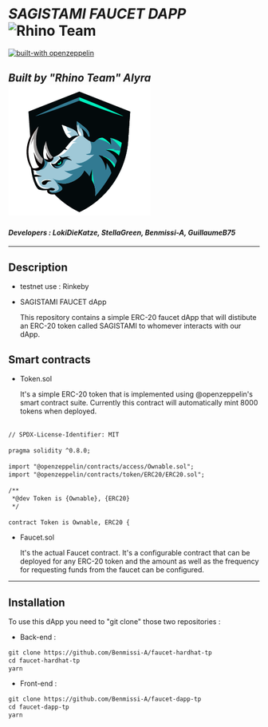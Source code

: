 # **_SAGISTAMI FAUCET DAPP_** ![Rhino Team](./src/logo_large.png)

[![built-with openzeppelin](https://img.shields.io/badge/built%20with-OpenZeppelin-3677FF)](https://docs.openzeppelin.com/)

## _Built by "Rhino Team" Alyra_ ![Rhino Team](./public/favicon.ico)

#### _Developers : LokiDieKatze, StellaGreen, Benmissi-A, GuillaumeB75_

---

## Description

- testnet use : Rinkeby
- SAGISTAMI FAUCET dApp

  This repository contains a simple ERC-20 faucet dApp that will distibute an ERC-20 token called SAGISTAMI to whomever interacts with our dApp.

## Smart contracts

- Token.sol

  It's a simple ERC-20 token that is implemented using @openzeppelin's smart contract suite. Currently this contract will automatically mint 8000 tokens when deployed.

```

// SPDX-License-Identifier: MIT

pragma solidity ^0.8.0;

import "@openzeppelin/contracts/access/Ownable.sol";
import "@openzeppelin/contracts/token/ERC20/ERC20.sol";

/**
 *@dev Token is {Ownable}, {ERC20}
 */

contract Token is Ownable, ERC20 {

```

- Faucet.sol

  It's the actual Faucet contract. It's a configurable contract that can be deployed for any ERC-20 token and the amount as well as the frequency for requesting funds from the faucet can be configured.
  
---

## Installation

To use this dApp you need to "git clone" those two repositories :

- Back-end :

```
git clone https://github.com/Benmissi-A/faucet-hardhat-tp
cd faucet-hardhat-tp
yarn
```

- Front-end :

```
git clone https://github.com/Benmissi-A/faucet-dapp-tp
cd faucet-dapp-tp
yarn
```

